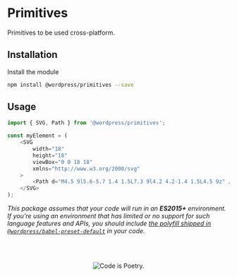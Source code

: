 # Primitives

Primitives to be used cross-platform.

## Installation

Install the module

```bash
npm install @wordpress/primitives --save
```

## Usage

```js
import { SVG, Path } from '@wordpress/primitives';

const myElement = (
	<SVG
		width="18"
		height="18"
		viewBox="0 0 18 18"
		xmlns="http://www.w3.org/2000/svg"
	>
		<Path d="M4.5 9l5.6-5.7 1.4 1.5L7.3 9l4.2 4.2-1.4 1.5L4.5 9z" />
	</SVG>
);
```

_This package assumes that your code will run in an **ES2015+** environment. If you're using an environment that has limited or no support for such language features and APIs, you should include [the polyfill shipped in `@wordpress/babel-preset-default`](https://github.com/WordPress/gutenberg/tree/HEAD/packages/babel-preset-default#polyfill) in your code._

<br/><br/><p align="center"><img src="https://s.w.org/style/images/codeispoetry.png?1" alt="Code is Poetry." /></p>
